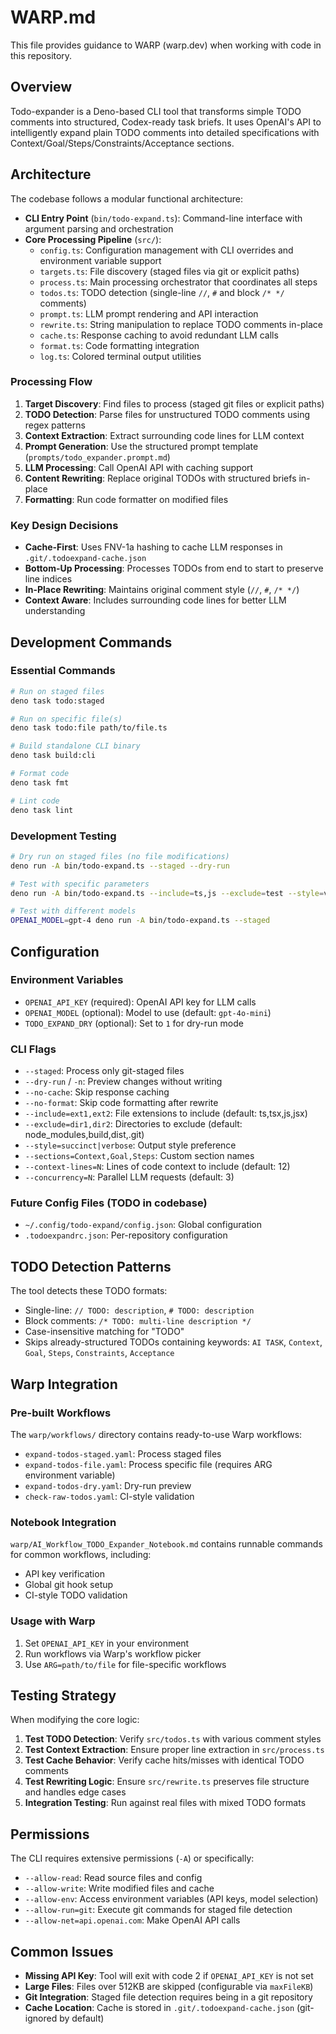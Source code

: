 # WARP.md

This file provides guidance to WARP (warp.dev) when working with code in this repository.

## Overview

Todo-expander is a Deno-based CLI tool that transforms simple TODO comments into structured, Codex-ready task briefs. It uses OpenAI's API to intelligently expand plain TODO comments into detailed specifications with Context/Goal/Steps/Constraints/Acceptance sections.

## Architecture

The codebase follows a modular functional architecture:

- **CLI Entry Point** (`bin/todo-expand.ts`): Command-line interface with argument parsing and orchestration
- **Core Processing Pipeline** (`src/`):
  - `config.ts`: Configuration management with CLI overrides and environment variable support
  - `targets.ts`: File discovery (staged files via git or explicit paths)
  - `process.ts`: Main processing orchestrator that coordinates all steps
  - `todos.ts`: TODO detection (single-line `//`, `#` and block `/* */` comments)
  - `prompt.ts`: LLM prompt rendering and API interaction
  - `rewrite.ts`: String manipulation to replace TODO comments in-place
  - `cache.ts`: Response caching to avoid redundant LLM calls
  - `format.ts`: Code formatting integration
  - `log.ts`: Colored terminal output utilities

### Processing Flow

1. **Target Discovery**: Find files to process (staged git files or explicit paths)
2. **TODO Detection**: Parse files for unstructured TODO comments using regex patterns
3. **Context Extraction**: Extract surrounding code lines for LLM context
4. **Prompt Generation**: Use the structured prompt template (`prompts/todo_expander.prompt.md`)
5. **LLM Processing**: Call OpenAI API with caching support
6. **Content Rewriting**: Replace original TODOs with structured briefs in-place
7. **Formatting**: Run code formatter on modified files

### Key Design Decisions

- **Cache-First**: Uses FNV-1a hashing to cache LLM responses in `.git/.todoexpand-cache.json`
- **Bottom-Up Processing**: Processes TODOs from end to start to preserve line indices
- **In-Place Rewriting**: Maintains original comment style (`//`, `#`, `/* */`)
- **Context Aware**: Includes surrounding code lines for better LLM understanding

## Development Commands

### Essential Commands
```bash
# Run on staged files
deno task todo:staged

# Run on specific file(s)
deno task todo:file path/to/file.ts

# Build standalone CLI binary
deno task build:cli

# Format code
deno task fmt

# Lint code
deno task lint
```

### Development Testing
```bash
# Dry run on staged files (no file modifications)
deno run -A bin/todo-expand.ts --staged --dry-run

# Test with specific parameters
deno run -A bin/todo-expand.ts --include=ts,js --exclude=test --style=verbose path/to/file.ts

# Test with different models
OPENAI_MODEL=gpt-4 deno run -A bin/todo-expand.ts --staged
```

## Configuration

### Environment Variables
- `OPENAI_API_KEY` (required): OpenAI API key for LLM calls
- `OPENAI_MODEL` (optional): Model to use (default: `gpt-4o-mini`)
- `TODO_EXPAND_DRY` (optional): Set to `1` for dry-run mode

### CLI Flags
- `--staged`: Process only git-staged files
- `--dry-run` / `-n`: Preview changes without writing
- `--no-cache`: Skip response caching
- `--no-format`: Skip code formatting after rewrite
- `--include=ext1,ext2`: File extensions to include (default: ts,tsx,js,jsx)
- `--exclude=dir1,dir2`: Directories to exclude (default: node_modules,build,dist,.git)
- `--style=succinct|verbose`: Output style preference
- `--sections=Context,Goal,Steps`: Custom section names
- `--context-lines=N`: Lines of code context to include (default: 12)
- `--concurrency=N`: Parallel LLM requests (default: 3)

### Future Config Files (TODO in codebase)
- `~/.config/todo-expand/config.json`: Global configuration
- `.todoexpandrc.json`: Per-repository configuration

## TODO Detection Patterns

The tool detects these TODO formats:
- Single-line: `// TODO: description`, `# TODO: description`
- Block comments: `/* TODO: multi-line description */`
- Case-insensitive matching for "TODO"
- Skips already-structured TODOs containing keywords: `AI TASK`, `Context`, `Goal`, `Steps`, `Constraints`, `Acceptance`

## Warp Integration

### Pre-built Workflows
The `warp/workflows/` directory contains ready-to-use Warp workflows:
- `expand-todos-staged.yaml`: Process staged files
- `expand-todos-file.yaml`: Process specific file (requires ARG environment variable)
- `expand-todos-dry.yaml`: Dry-run preview
- `check-raw-todos.yaml`: CI-style validation

### Notebook Integration
`warp/AI_Workflow_TODO_Expander_Notebook.md` contains runnable commands for common workflows, including:
- API key verification
- Global git hook setup
- CI-style TODO validation

### Usage with Warp
1. Set `OPENAI_API_KEY` in your environment
2. Run workflows via Warp's workflow picker
3. Use `ARG=path/to/file` for file-specific workflows

## Testing Strategy

When modifying the core logic:

1. **Test TODO Detection**: Verify `src/todos.ts` with various comment styles
2. **Test Context Extraction**: Ensure proper line extraction in `src/process.ts`  
3. **Test Cache Behavior**: Verify cache hits/misses with identical TODO comments
4. **Test Rewriting Logic**: Ensure `src/rewrite.ts` preserves file structure and handles edge cases
5. **Integration Testing**: Run against real files with mixed TODO formats

## Permissions

The CLI requires extensive permissions (`-A`) or specifically:
- `--allow-read`: Read source files and config
- `--allow-write`: Write modified files and cache
- `--allow-env`: Access environment variables (API keys, model selection)
- `--allow-run=git`: Execute git commands for staged file detection
- `--allow-net=api.openai.com`: Make OpenAI API calls

## Common Issues

- **Missing API Key**: Tool will exit with code 2 if `OPENAI_API_KEY` is not set
- **Large Files**: Files over 512KB are skipped (configurable via `maxFileKB`)
- **Git Integration**: Staged file detection requires being in a git repository
- **Cache Location**: Cache is stored in `.git/.todoexpand-cache.json` (git-ignored by default)